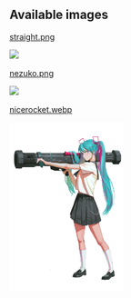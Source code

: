 ## Available images

[straight.png](straight.png)

<img src="straight.png" width="200" />

[nezuko.png](nezuko.png)

<img src="nezuko.png" width="200" />

[nicerocket.webp](nicerocket.webp)

<img src="nicerocket.webp" width="200" />